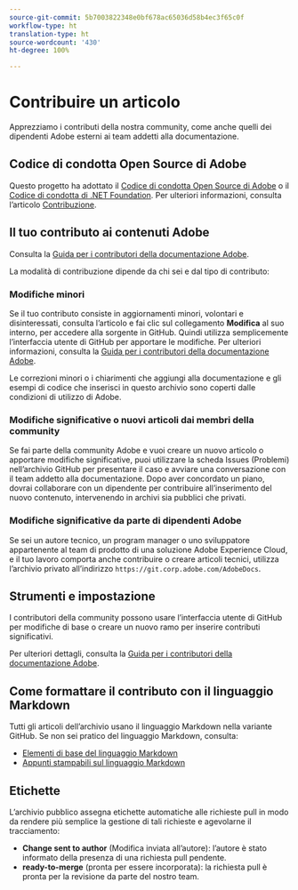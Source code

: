 ```yaml
---
source-git-commit: 5b7003822348e0bf678ac65036d58b4ec3f65c0f
workflow-type: ht
translation-type: ht
source-wordcount: '430'
ht-degree: 100%

---
```

# Contribuire un articolo

Apprezziamo i contributi della nostra community, come anche quelli dei dipendenti Adobe esterni ai team addetti alla documentazione.

## Codice di condotta Open Source di Adobe

Questo progetto ha adottato il [Codice di condotta Open Source di Adobe](code-of-conduct.md) o il [Codice di condotta di .NET Foundation](https://dotnetfoundation.org/code-of-conduct). Per ulteriori informazioni, consulta l’articolo [Contribuzione](contributing.md).

## Il tuo contributo ai contenuti Adobe

Consulta la [Guida per i contributori della documentazione Adobe](https://docs.adobe.com/content/help/it/contributor/contributor-guide/introduction.html).

La modalità di contribuzione dipende da chi sei e dal tipo di contributo:

### Modifiche minori

Se il tuo contributo consiste in aggiornamenti minori, volontari e disinteressati, consulta l’articolo e fai clic sul collegamento **Modifica** al suo interno, per accedere alla sorgente in GitHub. Quindi utilizza semplicemente l’interfaccia utente di GitHub per apportare le modifiche. Per ulteriori informazioni, consulta la [Guida per i contributori della documentazione Adobe](https://docs.adobe.com/content/help/it/contributor/contributor-guide/introduction.html).

Le correzioni minori o i chiarimenti che aggiungi alla documentazione e gli esempi di codice che inserisci in questo archivio sono coperti dalle condizioni di utilizzo di Adobe.

### Modifiche significative o nuovi articoli dai membri della community

Se fai parte della community Adobe e vuoi creare un nuovo articolo o apportare modifiche significative, puoi utilizzare la scheda Issues (Problemi) nell’archivio GitHub per presentare il caso e avviare una conversazione con il team addetto alla documentazione. Dopo aver concordato un piano, dovrai collaborare con un dipendente per contribuire all’inserimento del nuovo contenuto, intervenendo in archivi sia pubblici che privati.

<!--
If you submit a pull request with significant changes to documentation and code examples, you'll see a message in the pull request asking you to submit an online contribution license agreement (CLA). We need you to complete the online form before we can review your pull request.
-->

### Modifiche significative da parte di dipendenti Adobe

Se sei un autore tecnico, un program manager o uno sviluppatore appartenente al team di prodotto di una soluzione Adobe Experience Cloud, e il tuo lavoro comporta anche contribuire o creare articoli tecnici, utilizza l’archivio privato all’indirizzo `https://git.corp.adobe.com/AdobeDocs`.

<!--Employees from other parts of the Adobe world should use the public repo for minor updates.-->

## Strumenti e impostazione

I contributori della community possono usare l’interfaccia utente di GitHub per modifiche di base o creare un nuovo ramo per inserire contributi significativi.

Per ulteriori dettagli, consulta la [Guida per i contributori della documentazione Adobe](https://docs.adobe.com/content/help/it/contributor/contributor-guide/introduction.html).

## Come formattare il contributo con il linguaggio Markdown

Tutti gli articoli dell’archivio usano il linguaggio Markdown nella variante GitHub. Se non sei pratico del linguaggio Markdown, consulta:

* [Elementi di base del linguaggio Markdown](https://help.github.com/articles/getting-started-with-writing-and-formatting-on-github/)
* [Appunti stampabili sul linguaggio Markdown](https://guides.github.com/pdfs/markdown-cheatsheet-online.pdf)

## Etichette

L’archivio pubblico assegna etichette automatiche alle richieste pull in modo da rendere più semplice la gestione di tali richieste e agevolarne il tracciamento:

* **Change sent to author** (Modifica inviata all’autore): l’autore è stato informato della presenza di una richiesta pull pendente.
* **ready-to-merge** (pronta per essere incorporata): la richiesta pull è pronta per la revisione da parte del nostro team.
